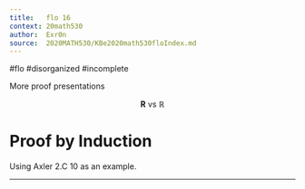 ```yaml
---
title:   flo 16
context: 20math530
author:  Exr0n
source:  2020MATH530/KBe2020math530floIndex.md
---
```


#flo
#disorganized #incomplete

More proof presentations

$$
\mathbf{R} \text{ vs } \mathbb{R}
$$

# Proof by Induction
Using Axler 2.C 10 as an example.

---
